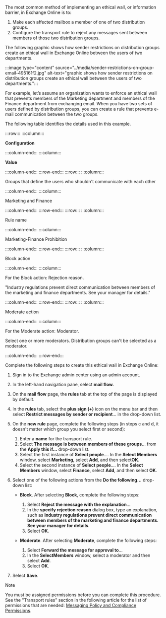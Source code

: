 The most common method of implementing an ethical wall, or information barrier, in Exchange Online is to:

1.  Make each affected mailbox a member of one of two distribution groups.
2.  Configure the transport rule to reject any messages sent between members of those two distribution groups.

The following graphic shows how sender restrictions on distribution groups create an ethical wall in Exchange Online between the users of two departments.

:::image type="content" source="../media/sender-restrictions-on-group-email-495161f2.jpg" alt-text="graphic shows how sender restrictions on distribution groups create an ethical wall between the users of two departments.":::


For example, let’s assume an organization wants to enforce an ethical wall that prevents members of the Marketing department and members of the Finance department from exchanging email. When you have two sets of users defined by distribution groups, you can create a rule that prevents e-mail communication between the two groups.

The following table identifies the details used in this example.

:::row:::
  :::column:::
    

**Configuration**


  :::column-end:::
  :::column:::
    

**Value**


  :::column-end:::
:::row-end:::
:::row:::
  :::column:::
    

Groups that define the users who shouldn't communicate with each other


  :::column-end:::
  :::column:::
    

Marketing and Finance


  :::column-end:::
:::row-end:::
:::row:::
  :::column:::
    

Rule name


  :::column-end:::
  :::column:::
    

Marketing-Finance Prohibition


  :::column-end:::
:::row-end:::
:::row:::
  :::column:::
    

Block action


  :::column-end:::
  :::column:::
    

For the Block action: Rejection reason.

"Industry regulations prevent direct communication between members of the marketing and finance departments. See your manager for details."


  :::column-end:::
:::row-end:::
:::row:::
  :::column:::
    

Moderate action


  :::column-end:::
  :::column:::
    

For the Moderate action: Moderator.

Select one or more moderators. Distribution groups can't be selected as a moderator.


  :::column-end:::
:::row-end:::


Complete the following steps to create this ethical wall in Exchange Online:

1.  Sign in to the Exchange admin center using an admin account.
2.  In the left-hand navigation pane, select **mail flow.**
3.  On the **mail flow** page, the **rules** tab at the top of the page is displayed by default.
4.  In the **rules** tab, select the **plus sign (+)** icon on the menu bar and then select **Restrict messages by sender or recipient**… in the drop-down list.
5.  On the **new rule** page, complete the following steps (in steps c and d, it doesn't matter which group you select first or second):<br>
    
    1.  Enter a **name** for the transport rule.
    2.  Select **The message is between members of these groups**… from the **Apply this if…** drop-down list.
    3.  Select the first instance of **Select people**.... In the **Select Members** window, select **Marketing**, select **Add**, and then select**OK**.
    4.  Select the second instance of **Select people**.... In the **Select Members** window, select **Finance**, select **Add**, and then select **OK**.
6.  Select one of the following actions from the **Do the following…** drop-down list:<br>
    
     -  **Block**. After selecting **Block**, complete the following steps:<br>
        
        1.  Select **Reject the message with the explanation**…
        2.  In the **specify rejection reason** dialog box, type an explanation, such as **Industry regulations prevent direct communication between members of the marketing and finance departments. See your manager for details.**
        3.  Select **OK**.
     -  **Moderate**. After selecting **Moderate**, complete the following steps:<br>
        
        1.  Select **Forward the message for approval to**…
        2.  In the **SelectMembers** window, select a moderator and then select **Add**.
        3.  Select **OK**.
7.  Select **Save**.

> [!NOTE]
> You must be assigned permissions before you can complete this procedure. See the "Transport rules" section in the following article for the list of permissions that are needed: [Messaging Policy and Compliance Permissions](/Exchange/permissions/feature-permissions/policy-and-compliance-permissions).
